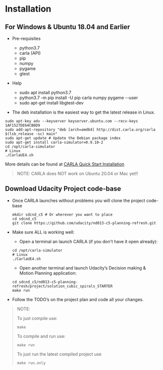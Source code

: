 # Installation
 
## For Windows & Ubuntu 18.04 and Earlier
* Pre-requisites
   * python3.7
   * carla (API)
   * pip 
   * numpy
   * pygame 
   * gtest 
* Help
   * sudo apt install python3.7
   * python3.7 -m pip install -U pip carla numpy pygame --user
   * sudo apt-get install libgtest-dev

   
* The deb installation is the easiest way to get the latest release in Linux.
```
sudo apt-key adv --keyserver keyserver.ubuntu.com --recv-keys 1AF1527DE64CB8D9
sudo add-apt-repository "deb [arch=amd64] http://dist.carla.org/carla $(lsb_release -sc) main"
sudo apt-get update # Update the Debian package index
sudo apt-get install carla-simulator=0.9.10-2 
cd /opt/carla-simulator
# Linux
./CarlaUE4.sh
```

More details can be found at [CARLA Quick Start Installation](https://carla.readthedocs.io/en/latest/start_quickstart/)  
> NOTE: CARLA does NOT work on Ubuntu 20.04 or Mac yet!!
 
## Download Udacity Project code-base    
* Once CARLA launches without problems you will clone the project code-base
   ```
   mkdir sdcnd_c5 # Or wherever you want to place
   cd sdcnd_c5
   git clone https://github.com/udacity/nd013-c5-planning-refresh.git
   ```
 
* Make sure ALL is working well:
   * Open a terminal an launch CARLA (if you don't have it open already):
   ```
   cd /opt/carla-simulator
   # Linux
   ./CarlaUE4.sh
   ```   
   * Open another terminal and launch Udacity’s Decision making & Motion Planning application:
 
   ```
   cd sdcnd_c5/nd013-c5-planning-refresh/project/solution_cubic_spirals_STARTER
   make run
   ```
* Follow the TODO’s on the project plan and code all your changes.
 
> NOTE:
>
> To just compile use:
> ```
> make
> ```
> To compile and run use:
> ```
> make run
> ``` 
> To just run the latest compiled project use
> ```
> make run.only
> ```
> 